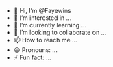 - 👋 Hi, I’m @Fayewins
- 👀 I’m interested in ...
- 🌱 I’m currently learning ...
- 💞️ I’m looking to collaborate on ...
- 📫 How to reach me ...
- 😄 Pronouns: ...
- ⚡ Fun fact: ...

<!---
Fayewins/Fayewins is a ✨ special ✨ repository because its `README.md` (this file) appears on your GitHub profile.
You can click the Preview link to take a look at your changes.
--->
